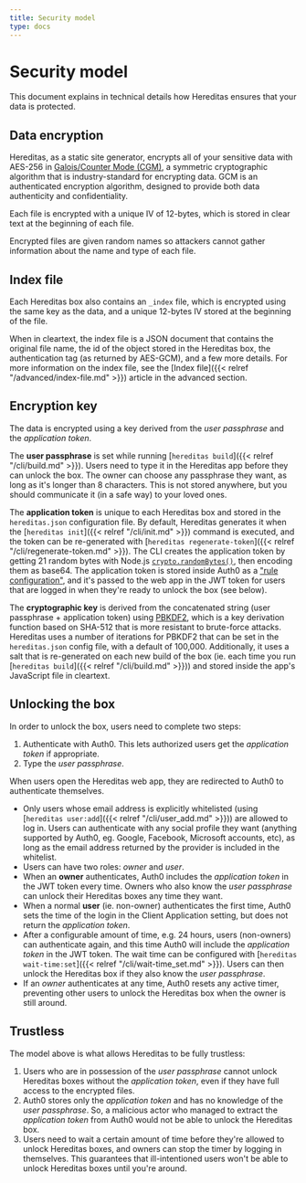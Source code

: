 ```yaml
---
title: Security model
type: docs
---
```


# Security model

This document explains in technical details how Hereditas ensures that your data is protected.

## Data encryption

Hereditas, as a static site generator, encrypts all of your sensitive data with AES-256 in [Galois/Counter Mode (CGM)](https://en.wikipedia.org/wiki/Galois/Counter_Mode), a symmetric cryptographic algorithm that is industry-standard for encrypting data. GCM is an authenticated encryption algorithm, designed to provide both data authenticity and confidentiality.

Each file is encrypted with a unique IV of 12-bytes, which is stored in clear text at the beginning of each file.

Encrypted files are given random names so attackers cannot gather information about the name and type of each file.

## Index file

Each Hereditas box also contains an `_index` file, which is encrypted using the same key as the data, and a unique 12-bytes IV stored at the beginning of the file.

When in cleartext, the index file is a JSON document that contains the original file name, the id of the object stored in the Hereditas box, the authentication tag (as returned by AES-GCM), and a few more details. For more information on the index file, see the [Index file]({{< relref "/advanced/index-file.md" >}}) article in the advanced section.

## Encryption key

The data is encrypted using a key derived from the *user passphrase* and the *application token*.

The **user passphrase** is set while running [`hereditas build`]({{< relref "/cli/build.md" >}}). Users need to type it in the Hereditas app before they can unlock the box. The owner can choose any passphrase they want, as long as it's longer than 8 characters. This is not stored anywhere, but you should communicate it (in a safe way) to your loved ones.

The **application token** is unique to each Hereditas box and stored in the `hereditas.json` configuration file. By default, Hereditas generates it when the [`hereditas init`]({{< relref "/cli/init.md" >}}) command is executed, and the token can be re-generated with [`hereditas regenerate-token`]({{< relref "/cli/regenerate-token.md" >}}). The CLI creates the application token by getting 21 random bytes with Node.js [`crypto.randomBytes()`](https://nodejs.org/api/crypto.html#crypto_crypto_randombytes_size_callback), then encoding them as base64. The application token is stored inside Auth0 as a ["rule configuration"](https://auth0.com/docs/rules/guides/configuration), and it's passed to the web app in the JWT token for users that are logged in when they're ready to unlock the box (see below).

The **cryptographic key** is derived from the concatenated string (user passphrase + application token) using [PBKDF2](https://en.wikipedia.org/wiki/PBKDF2), which is a key derivation function based on SHA-512 that is more resistant to brute-force attacks. Hereditas uses a number of iterations for PBKDF2 that can be set in the `hereditas.json` config file, with a default of 100,000. Additionally, it uses a salt that is re-generated on each new build of the box (ie. each time you run [`hereditas build`]({{< relref "/cli/build.md" >}})) and stored inside the app's JavaScript file in cleartext.

## Unlocking the box

In order to unlock the box, users need to complete two steps:

1. Authenticate with Auth0. This lets authorized users get the *application token* if appropriate.
2. Type the *user passphrase*.

When users open the Hereditas web app, they are redirected to Auth0 to authenticate themselves.

- Only users whose email address is explicitly whitelisted (using [`hereditas user:add`]({{< relref "/cli/user_add.md" >}})) are allowed to log in. Users can authenticate with any social profile they want (anything supported by Auth0, eg. Google, Facebook, Microsoft accounts, etc), as long as the email address returned by the provider is included in the whitelist.
- Users can have two roles: *owner* and *user*.
- When an **owner** authenticates, Auth0 includes the *application token* in the JWT token every time. Owners who also know the *user passphrase* can unlock their Hereditas boxes any time they want.
- When a normal **user** (ie. non-owner) authenticates the first time, Auth0 sets the time of the login in the Client Application setting, but does not return the *application token*.
- After a configurable amount of time, e.g. 24 hours, users (non-owners) can authenticate again, and this time Auth0 will include the *application token* in the JWT token. The wait time can be configured with [`hereditas wait-time:set`]({{< relref "/cli/wait-time_set.md" >}}). Users can then unlock the Hereditas box if they also know the *user passphrase*.
- If an *owner* authenticates at any time, Auth0 resets any active timer, preventing other users to unlock the Hereditas box when the owner is still around.

## Trustless

The model above is what allows Hereditas to be fully trustless:

1. Users who are in possession of the *user passphrase* cannot unlock Hereditas boxes without the *application token*, even if they have full access to the encrypted files.
2. Auth0 stores only the *application token* and has no knowledge of the *user passphrase*. So, a malicious actor who managed to extract the *application token* from Auth0 would not be able to unlock the Hereditas box.
3. Users need to wait a certain amount of time before they're allowed to unlock Hereditas boxes, and owners can stop the timer by logging in themselves. This guarantees that ill-intentioned users won't be able to unlock Hereditas boxes until you're around.
